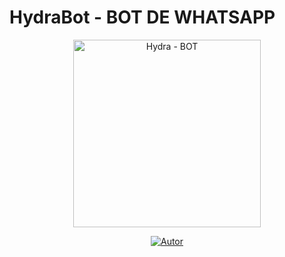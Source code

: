 # HydraBot - BOT DE WHATSAPP
<div align="center">
<img src="" alt="Hydra - BOT" width="300" />
</div>
<p align="center">
  <a href="https://github.com/NuevaGeneracionALB/aleatory-md.git"><img title="Autor" src="https://img.shields.io/badge/Autor-Aleatory-red.svg?style=for-the-badge&logo=github" /></a>
  <h4 align="center">